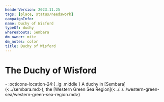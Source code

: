 ```yaml
---
headerVersion: 2023.11.25
tags: [place, status/needswork]
campaignInfo:
name: Duchy of Wisford
typeOf: duchy
whereabouts: Sembara
dm_owner: mike
dm_notes: color
title: Duchy of Wisford
---
```

# The Duchy of Wisford
<div class="grid cards ext-narrow-margin ext-one-column" markdown>
-    :octicons-location-24:{ .lg .middle } A duchy in [Sembara](<../sembara.md>), the [Western Green Sea Region](<../../../western-green-sea/western-green-sea-region.md>)  
</div>






